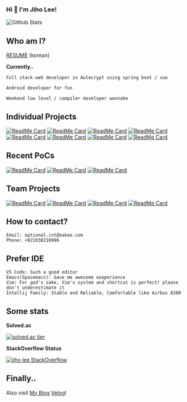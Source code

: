 ### Hi 👋 I'm Jiho Lee!

![Github Stats](https://github-readme-stats.vercel.app/api?username=DPS0340&show_icons=true&theme=dracula)

## Who am I?
[RESUME](https://www.notion.so/e9f68fa82a5d4bafba8b1e9e930d23a4) (korean)

**Currently..**
```
Full stack web developer in Autocrypt using spring boot / vue
```
```
Android developer for fun
```
```
Weekend low level / compiler developer wannabe
```

## Individual Projects

[![ReadMe Card](https://github-readme-stats.vercel.app/api/pin/?username=dps0340&repo=nand2tetris&theme=dracula)](https://github.com/dps0340/nand2tetris) 
[![ReadMe Card](https://github-readme-stats.vercel.app/api/pin/?username=dps0340&repo=DoItDataRithm&theme=dracula)](https://github.com/DPS0340/DoItDataRithm) [![ReadMe Card](https://github-readme-stats.vercel.app/api/pin/?username=dps0340&repo=PLT&theme=dracula)](https://github.com/DPS0340/PLT)
[![ReadMe Card](https://github-readme-stats.vercel.app/api/pin/?username=dps0340&repo=YTStream&theme=dracula)](https://github.com/DPS0340/YTStream) [![ReadMe Card](https://github-readme-stats.vercel.app/api/pin/?username=dps0340&repo=TSP-Multithread&theme=dracula)](https://github.com/DPS0340/TSP-Multithread)
[![ReadMe Card](https://github-readme-stats.vercel.app/api/pin/?username=dps0340&repo=DQNDemo&theme=dracula)](https://github.com/DPS0340/DQNDemo) [![ReadMe Card](https://github-readme-stats.vercel.app/api/pin/?username=dps0340&repo=PublicDataAssignment&theme=dracula)](https://github.com/DPS0340/PublicDataAssignment) [![ReadMe Card](https://github-readme-stats.vercel.app/api/pin/?username=dps0340&repo=ExpoCrudBoard&theme=dracula)](https://github.com/DPS0340/ExpoCrudBoard)

## Recent PoCs

[![ReadMe Card](https://github-readme-stats.vercel.app/api/pin/?username=dps0340&repo=acorn-random&theme=dracula)](https://github.com/DPS0340/acorn-random) [![ReadMe Card](https://github-readme-stats.vercel.app/api/pin/?username=dps0340&repo=params-to-querydsl-example&theme=dracula)](https://github.com/DPS0340/params-to-querydsl-example) [![ReadMe Card](https://github-readme-stats.vercel.app/api/pin/?username=dps0340&repo=yagcplus&theme=dracula)](https://github.com/DPS0340/yagcplus)

## Team Projects

[![ReadMe Card](https://github-readme-stats.vercel.app/api/pin/?username=kpu-ksla&repo=attman&theme=dracula)](https://github.com/KPU-KSLA/attman)
[![ReadMe Card](https://github-readme-stats.vercel.app/api/pin/?username=kpu-ksla&repo=adminPage&theme=dracula)](https://github.com/KPU-KSLA/adminPage)
[![ReadMe Card](https://github-readme-stats.vercel.app/api/pin/?username=DPS0340&repo=DjangoCRUDBoard&theme=dracula)](https://github.com/DPS0340/DjangoCRUDBoard)
[![ReadMe Card](https://github-readme-stats.vercel.app/api/pin/?username=Lenend-KPU&repo=LBS-Platform&theme=dracula)](https://github.com/Lenend-KPU/LBS-Platform)


## How to contact?

```
Email: optional.int@kakao.com
Phone: +821038210996
```

## Prefer IDE

```
VS Code: Such a good editor
Emacs(Spacemacs): Gave me awesome exeperience
Vim: For god's sake, Vim's system and shortcut is perfect! please don't underestimate it
Intellij Family: Stable and Reliable, Comfortable like Airbus A380
```


## Some stats

**Solved.ac**

[![solved.ac tier](http://mazassumnida.wtf/api/v2/generate_badge?boj=a891)](https://solved.ac/a891) 

**StackOverflow Status**

[![jiho lee StackOverflow](https://github-readme-stackoverflow.vercel.app/?userID=11853111)](https://stackoverflow.com/users/11853111/jiho-lee)


## Finally..

Also visit [My Blog](https://dps0340.github.io/) [Velog](https://velog.io/@dps0340)!
